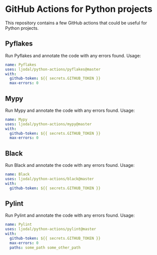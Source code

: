 # GitHub Actions for Python projects

This repository contains a few GitHub actions that could be useful for Python projects.

## Pyflakes

Run Pyflakes and annotate the code with any errors found. Usage:

```yml
name: Pyflakes
uses: ljodal/python-actions/pyflakes@master
with:
  github-token: ${{ secrets.GITHUB_TOKEN }}
  max-errors: 0
```

## Mypy

Run Mypy and annotate the code with any errors found. Usage:

```yml
name: Mypy
uses: ljodal/python-actions/mypy@master
with:
  github-token: ${{ secrets.GITHUB_TOKEN }}
  max-errors: 0
```

## Black

Run Black and annotate the code with any errors found. Usage:

```yml
name: Black
uses: ljodal/python-actions/black@master
with:
  github-token: ${{ secrets.GITHUB_TOKEN }}
```

## Pylint

Run Pylint and annotate the code with any errors found. Usage:

```yml
name: Pylint
uses: ljodal/python-actions/pylint@master
with:
  github-token: ${{ secrets.GITHUB_TOKEN }}
  max-errors: 0
  paths: some_path some_other_path
```
